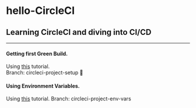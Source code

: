 # hello-CircleCI
## Learning CircleCI and diving into CI/CD

---
#### Getting first Green Build.
Using [this](https://circleci.com/docs/2.0/getting-started/) tutorial.\
Branch: circleci-project-setup 🤙

#### Using Environment Variables.
Using [this](https://circleci.com/docs/2.0/env-vars/#setting-an-environment-variable-in-a-project) tutorial.
Branch: circleci-project-env-vars
